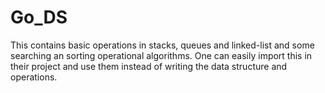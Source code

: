 # Go_DS

This contains basic operations in stacks, queues and linked-list and some searching an sorting operational algorithms. One can easily import this in their project and use them instead of writing the data structure and operations.
